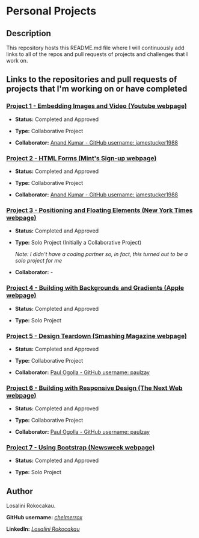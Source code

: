 # Personal Projects

## Description

   This repository hosts this README.md file where I will continuously add links to all of the repos and pull requests of projects and challenges that I work on.

## Links to the repositories and pull requests of projects that I'm working on or have completed

   ### <a href="https://github.com/jamestucker1988/jamestucker1988microverse_embeded-image-project1-combo">Project 1 - Embedding Images and Video (Youtube webpage)</a>

   - **Status:** Completed and Approved

   - **Type:** Collaborative Project

   - **Collaborator:** <a href="https://github.com/jamestucker1988">Anand Kumar - GitHub username: jamestucker1988</a>

   ### <a href="https://github.com/jamestucker1988/form-project2-microverse-curriculum">Project 2 - HTML Forms (Mint's Sign-up webpage)</a>

   - **Status:** Completed and Approved

   - **Type:** Collaborative Project

   - **Collaborator:** <a href="https://github.com/jamestucker1988">Anand Kumar - GitHub username: jamestucker1988</a>


   ### <a href="https://github.com/chelmerrox/Project-3-Positioning-and-Floating-Elements">Project 3 - Positioning and Floating Elements (New York Times webpage)</a>

   - **Status:** Completed and Approved

   - **Type:** Solo Project (Initially a Collaborative Project)

     *Note: I didn't have a coding partner so, in fact, this turned out to be a solo project for me*

   - **Collaborator:**   -

   ### <a href="https://github.com/chelmerrox/Project-4-Building-with-Backgrounds-and-Gradients">Project 4 - Building with Backgrounds and Gradients (Apple webpage)</a>

   - **Status:** Completed and Approved

   - **Type:** Solo Project

   ### <a href="https://github.com/chelmerrox/Project-5-Design-Teardown">Project 5 - Design Teardown (Smashing Magazine webpage)</a>

   - **Status:** Completed and Approved

   - **Type:** Collaborative Project

   - **Collaborator:** <a href="https://github.com/paulzay">Paul Ogolla - GitHub username: paulzay</a>

   ### <a href="https://github.com/paulzay/The-next-web">Project 6 - Building with Responsive Design (The Next Web webpage)</a>

   - **Status:** Completed and Approved

   - **Type:** Collaborative Project

   - **Collaborator:** <a href="https://github.com/paulzay">Paul Ogolla - GitHub username: paulzay</a>

   ### <a href="https://github.com/chelmerrox/Project-7-Using-Bootstrap/tree/master">Project 7 - Using Bootstrap (Newsweek webpage)</a>

   - **Status:** Completed and Approved

   - **Type:** Solo Project

## Author

  Losalini Rokocakau. 

  **GitHub username:** *<a href="https://github.com/chelmerrox">chelmerrox</a>*

  **LinkedIn:** *<a href="https://www.linkedin.com/in/losalini-rokocakau/">Losalini Rokocakau</a>*
